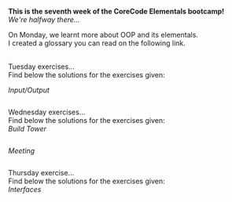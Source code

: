 **This is the seventh week of the CoreCode Elementals bootcamp!**<br>
*We're halfway there...* <br>

On Monday, we learnt more about OOP and its elementals.<br>
I created a glossary you can read on the following link.<br><br>

Tuesday exercises...<br>
Find below the solutions for the exercises given:<br>

*Input/Output*<br>
```
```
Wednesday exercises...<br>
Find below the solutions for the exercises given:<br>
*Build Tower*<br>
```
```
*Meeting*<br>
```
```
Thursday exercise...<br>
Find below the solutions for the exercises given:<br>
*Interfaces*<br>
```
```

